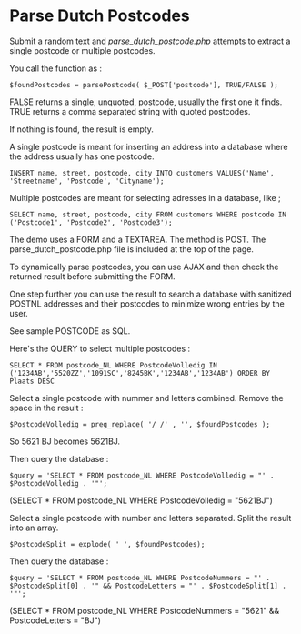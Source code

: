 # Parse Dutch Postcodes

Submit a random text and _parse_dutch_postcode.php_ attempts to extract a single postcode or multiple postcodes.

You call the function as :
```
$foundPostcodes = parsePostcode( $_POST['postcode'], TRUE/FALSE );
```
FALSE returns a single, unquoted, postcode, usually the first one it finds.
TRUE returns a comma separated string with quoted postcodes.

If nothing is found, the result is empty.

A single postcode is meant for inserting an address into a database where the address usually has one postcode.
```
INSERT name, street, postcode, city INTO customers VALUES('Name', 'Streetname', 'Postcode', 'Cityname');
```
Multiple postcodes are meant for selecting adresses in a database, like ;
```
SELECT name, street, postcode, city FROM customers WHERE postcode IN ('Postcode1', 'Postcode2', 'Postcode3');
```
The demo uses a FORM and a TEXTAREA.
The method is POST.
The parse_dutch_postcode.php file is included at the top of the page.

To dynamically parse postcodes, you can use AJAX and then check the returned result before submitting the FORM.

One step further you can use the result to search a database with sanitized POSTNL addresses and their postcodes to minimize wrong entries by the user.

See sample POSTCODE as SQL.

Here's the QUERY to select multiple postcodes :
```
SELECT * FROM postcode_NL WHERE PostcodeVolledig IN ('1234AB','5520ZZ','1091SC','8245BK','1234AB','1234AB') ORDER BY Plaats DESC
```
Select a single postcode with nummer and letters combined.
Remove the space in the result :
```
$PostcodeVolledig = preg_replace( '/ /' , '', $foundPostcodes );
```
So 5621 BJ becomes 5621BJ.

Then query the database :
```
$query = 'SELECT * FROM postcode_NL WHERE PostcodeVolledig = "' . $PostcodeVolledig . '"';
```
(SELECT * FROM postcode_NL WHERE PostcodeVolledig = "5621BJ")

Select a single postcode with number and letters separated.
Split the result into an array.
```
$PostcodeSplit = explode( ' ', $foundPostcodes);
```
Then query the database :
```
$query = 'SELECT * FROM postcode_NL WHERE PostcodeNummers = "' . $PostcodeSplit[0] . '" && PostcodeLetters = "' . $PostcodeSplit[1] . '"';
```
(SELECT * FROM postcode_NL WHERE PostcodeNummers = "5621" && PostcodeLetters = "BJ")
